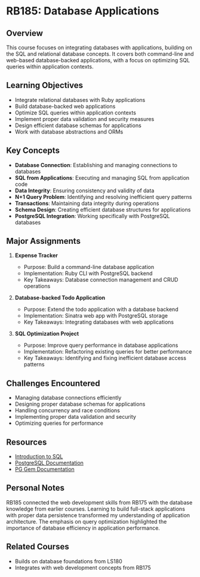# RB185: Database Applications

## Overview
This course focuses on integrating databases with applications, building on the SQL and relational database concepts. It covers both command-line and web-based database-backed applications, with a focus on optimizing SQL queries within application contexts.

## Learning Objectives
- Integrate relational databases with Ruby applications
- Build database-backed web applications
- Optimize SQL queries within application contexts
- Implement proper data validation and security measures
- Design efficient database schemas for applications
- Work with database abstractions and ORMs

## Key Concepts
- **Database Connection**: Establishing and managing connections to databases
- **SQL from Applications**: Executing and managing SQL from application code
- **Data Integrity**: Ensuring consistency and validity of data
- **N+1 Query Problem**: Identifying and resolving inefficient query patterns
- **Transactions**: Maintaining data integrity during operations
- **Schema Design**: Creating efficient database structures for applications
- **PostgreSQL Integration**: Working specifically with PostgreSQL databases

## Major Assignments
1. **Expense Tracker**
   - Purpose: Build a command-line database application
   - Implementation: Ruby CLI with PostgreSQL backend
   - Key Takeaways: Database connection management and CRUD operations

2. **Database-backed Todo Application**
   - Purpose: Extend the todo application with a database backend
   - Implementation: Sinatra web app with PostgreSQL storage
   - Key Takeaways: Integrating databases with web applications

3. **SQL Optimization Project**
   - Purpose: Improve query performance in database applications
   - Implementation: Refactoring existing queries for better performance
   - Key Takeaways: Identifying and fixing inefficient database access patterns

## Challenges Encountered
- Managing database connections efficiently
- Designing proper database schemas for applications
- Handling concurrency and race conditions
- Implementing proper data validation and security
- Optimizing queries for performance

## Resources
- [Introduction to SQL](https://launchschool.com/books/sql)
- [PostgreSQL Documentation](https://www.postgresql.org/docs/)
- [PG Gem Documentation](https://rubygems.org/gems/pg)

## Personal Notes
RB185 connected the web development skills from RB175 with the database knowledge from earlier courses. Learning to build full-stack applications with proper data persistence transformed my understanding of application architecture. The emphasis on query optimization highlighted the importance of database efficiency in application performance.

## Related Courses
- Builds on database foundations from LS180
- Integrates with web development concepts from RB175
